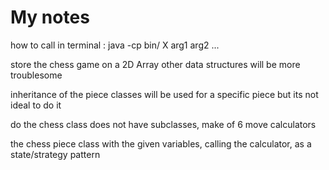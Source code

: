# My notes
how to call in terminal
    : java -cp bin/ X arg1 arg2 ...



store the chess game on a 2D Array
other data structures will be more troublesome

inheritance of the piece classes will be used for a specific piece but its not ideal to do it

do the chess class does not have subclasses, make of 6 move calculators

the chess piece class with the given variables, calling the calculator, as a state/strategy pattern

